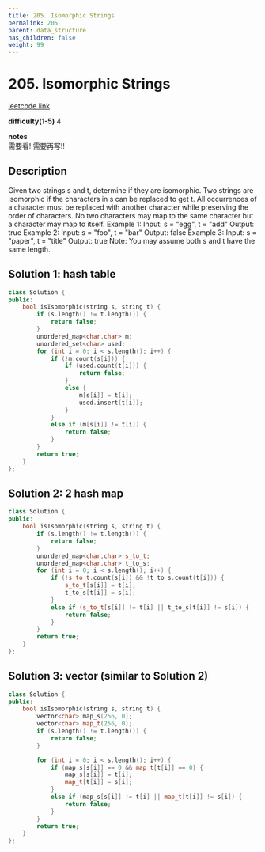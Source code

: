 ```yaml
---
title: 205. Isomorphic Strings 
permalink: 205
parent: data_structure
has_children: false
weight: 99
---
```

# 205. Isomorphic Strings 
[leetcode link](https://leetcode.com/problems/isomorphic-strings/)

**difficulty(1-5)** 
4

**notes**   
需要看! 需要再写!!

## Description
Given two strings s and t, determine if they are isomorphic.
Two strings are isomorphic if the characters in s can be replaced to get t.
All occurrences of a character must be replaced with another character while preserving the order of characters. No two characters may map to the same character but a character may map to itself.
Example 1:
Input: s = "egg", t = "add"
Output: true
Example 2:
Input: s = "foo", t = "bar"
Output: false
Example 3:
Input: s = "paper", t = "title"
Output: true
Note:
You may assume both s and t have the same length.


## Solution 1: hash table
```c++
class Solution {
public:
    bool isIsomorphic(string s, string t) {
        if (s.length() != t.length()) {
            return false;
        }
        unordered_map<char,char> m;
        unordered_set<char> used;
        for (int i = 0; i < s.length(); i++) {
            if (!m.count(s[i])) {
                if (used.count(t[i])) {
                    return false;
                }
                else {
                    m[s[i]] = t[i];
                    used.insert(t[i]);
                }
            }
            else if (m[s[i]] != t[i]) {
                return false;
            }
        }
        return true;
    }
};
```

## Solution 2: 2 hash map
```c++
class Solution {
public:
    bool isIsomorphic(string s, string t) {
        if (s.length() != t.length()) {
            return false;
        }
        unordered_map<char,char> s_to_t;
        unordered_map<char,char> t_to_s;
        for (int i = 0; i < s.length(); i++) {
            if (!s_to_t.count(s[i]) && !t_to_s.count(t[i])) {
                s_to_t[s[i]] = t[i];
                t_to_s[t[i]] = s[i];
            }
            else if (s_to_t[s[i]] != t[i] || t_to_s[t[i]] != s[i]) {
                return false;
            }
        }
        return true;
    }
};
```

## Solution 3: vector (similar to Solution 2)
```c++
class Solution {
public:
    bool isIsomorphic(string s, string t) {
        vector<char> map_s(256, 0);
        vector<char> map_t(256, 0);
        if (s.length() != t.length()) {
            return false;
        }

        for (int i = 0; i < s.length(); i++) {
            if (map_s[s[i]] == 0 && map_t[t[i]] == 0) {
                map_s[s[i]] = t[i];
                map_t[t[i]] = s[i];
            }
            else if (map_s[s[i]] != t[i] || map_t[t[i]] != s[i]) {
                return false;
            }
        }
        return true;
    }
};
```


<!-- 
Default label
{: .label }

Blue label
{: .label .label-blue }

Stable
{: .label .label-green }

New release
{: .label .label-purple }

Coming soon
{: .label .label-yellow }

Deprecated
{: .label .label-red } -->
